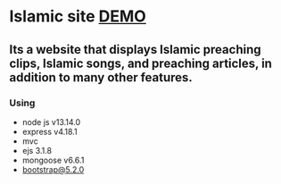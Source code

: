 # Islamic site  [DEMO](https://islamic.onrender.com/)

## Its a website that displays Islamic preaching clips, Islamic songs, and preaching articles, in addition to many other features.

### Using

 - node js v13.14.0
 - express v4.18.1
 - mvc
 - ejs 3.1.8
 - mongoose v6.6.1
 - bootstrap@5.2.0


